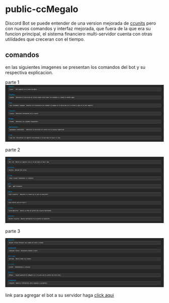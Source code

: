 # public-ccMegalo
Discord Bot se puede entender de una version mejorada de [ccunits](https://github.com/scyth3-c/bot-public-ccunits) pero con nuevos comandos y interfaz mejorada, que fuera de la que era su funcion principal, el sistema financiero multi-servidor cuenta con otras utilidades que creceran con el tiempo.

## comandos

en las siguientes imagenes se presentan los comandos del bot y su respectiva explicacion.

parte 1
![one](help-img/one.png)



parte 2 

![two](help-img/two.png)



parte 3

![three](help-img/three.png)



link para agregar el bot a su servidor haga [click aqui](https://discord.com/api/oauth2/authorize?client_id=832815877266997248&permissions=0&scope=bot)




